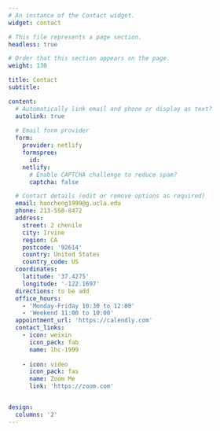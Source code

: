 ```yaml
---
# An instance of the Contact widget.
widget: contact

# This file represents a page section.
headless: true

# Order that this section appears on the page.
weight: 130

title: Contact
subtitle:

content:
  # Automatically link email and phone or display as text?
  autolink: true
  
  # Email form provider
  form:
    provider: netlify
    formspree:
      id:
    netlify:
      # Enable CAPTCHA challenge to reduce spam?
      captcha: false

  # Contact details (edit or remove options as required)
  email: haocheng1999@g.ucla.edu
  phone: 213-550-8472
  address:
    street: 2 chenile
    city: Irvine
    region: CA
    postcode: '92614'
    country: United States
    country_code: US
  coordinates:
    latitude: '37.4275'
    longitude: '-122.1697'
  directions: to be add
  office_hours:
    - 'Monday-Friday 10:30 to 12:00'
    - 'Weekend 11:00 to 10:00'
  appointment_url: 'https://calendly.com'
  contact_links:
    - icon: weixin
      icon_pack: fab
      name: lhc-1999
      
    - icon: video
      icon_pack: fas
      name: Zoom Me
      link: 'https://zoom.com'


design:
  columns: '2'
---
```

